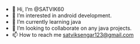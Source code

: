 - 👋 Hi, I’m @SATVIK60
- 👀 I’m interested in android development.
- 🌱 I’m currently learning java
- 💞️ I’m looking to collaborate on any java projects.
- 📫 How to reach me satviksengar123@gmail.com

<!---
SATVIK60/SATVIK60 is a ✨ special ✨ repository because its `README.md` (this file) appears on your GitHub profile.
You can click the Preview link to take a look at your changes.
--->
